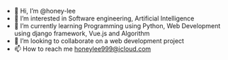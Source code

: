 - 👋 Hi, I’m @honey-lee
- 👀 I’m interested in Software engineering, Artificial Intelligence
- 🌱 I’m currently learning Programming using Python, Web Development using django framework, Vue.js and Algorithm
- 💞️ I’m looking to collaborate on a web development project
- 📫 How to reach me honeylee999@icloud.com

<!---
honey-lee/honey-lee is a ✨ special ✨ repository because its `README.md` (this file) appears on your GitHub profile.
You can click the Preview link to take a look at your changes.
--->
